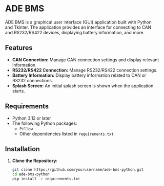 # ADE BMS

ADE BMS is a graphical user interface (GUI) application built with Python and Tkinter. The application provides an interface for connecting to CAN and RS232/RS422 devices, displaying battery information, and more.

## Features

- **CAN Connection:** Manage CAN connection settings and display relevant information.
- **RS232/RS422 Connection:** Manage RS232/RS422 connection settings.
- **Battery Information:** Display battery information related to CAN or RS232 connections.
- **Splash Screen:** An initial splash screen is shown when the application starts.

## Requirements

- Python 3.12 or later
- The following Python packages:
  - `Pillow`
  - Other dependencies listed in `requirements.txt`

## Installation

1. **Clone the Repository:**

   ```bash
   git clone https://github.com/yourusername/ade-bms-python.git
   cd ade-bms-python
   pip install -r requirements.txt
